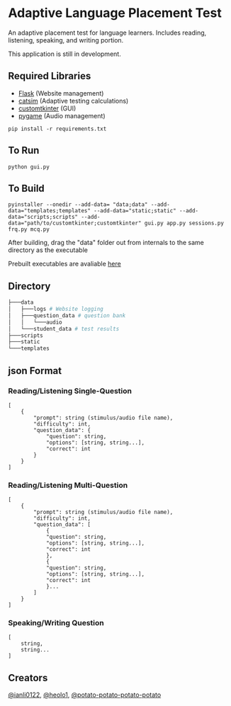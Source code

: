 # Adaptive Language Placement Test

An adaptive placement test for language learners. Includes reading, listening, speaking, and writing portion.

This application is still in development.

## Required Libraries

- [Flask](https://pypi.org/project/Flask/) (Website management)
- [catsim](https://pypi.org/project/catsim/) (Adaptive testing calculations)
- [customtkinter](https://pypi.org/project/customtkinter/) (GUI)
- [pygame](https://pypi.org/project/pygame/) (Audio management)

`pip install -r requirements.txt`

## To Run

`python gui.py`

## To Build
`pyinstaller --onedir --add-data= "data;data" --add-data="templates;templates" --add-data="static;static" --add-data="scripts;scripts" --add-data="path/to/customtkinter;customtkinter" gui.py app.py sessions.py frq.py mcq.py`

After building, drag the "data" folder out from internals to the same directory as the executable

Prebuilt executables are avaliable [here](https://github.com/ianli0122/language-placement-test/releases/latest)

## Directory

```bash
├───data
│   ├───logs # Website logging
│   ├───question_data # question bank
│   │   └───audio
│   └───student_data # test results
├───scripts
├───static
└───templates
```

## json Format

### Reading/Listening Single-Question

```
[
    {
        "prompt": string (stimulus/audio file name),
        "difficulty": int,
        "question_data": {
            "question": string,
            "options": [string, string...],
            "correct": int
        }
    }
]
```
### Reading/Listening Multi-Question

```
[
    {
        "prompt": string (stimulus/audio file name),
        "difficulty": int,
        "question_data": [
            {
            "question": string,
            "options": [string, string...],
            "correct": int
            },
            {
            "question": string,
            "options": [string, string...],
            "correct": int
            }...
        ]
    }
]
```
### Speaking/Writing Question

```
[
    string,
    string...
]
```

## Creators

[@ianli0122](https://github.com/ianli0122), [@heolo1](https://github.com/heolo1), [@potato-potato-potato-potato](https://github.com/potato-potato-potato-potato)
